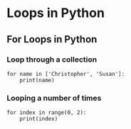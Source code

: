 # Loops in Python

## For Loops in Python

### Loop through a collection

```
for name in ['Christopher', 'Susan']:
    print(name)
```

### Looping a number of times

```
for index in range(0, 2):
    print(index)
```